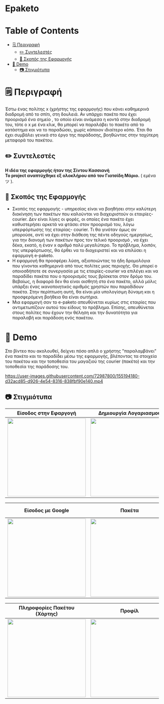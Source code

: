 # Epaketo
Table of Contents
=================
   * [🗒️ Περιγραφή](#Περιγραφή)
      * [✏️ Συντελεστές](#Συντελεστές)
      * [📖 Σκοπός της Εφαρμογής](#Σκοπός-της-Εφαρμογής)
   * [📱 Demo](#Demo)
      * [📷 Στιγμιότυπα](#Στιγμιότυπα)


# 🗒️ Περιγραφή

Έστω ένας πολίτης x (χρήστης της εφαρμογής) που κάνει καθημερινά διαδρομή από το σπίτι, στη δουλειά. Αν υπάρχει πακέτο που έχει προορισμό ένα σημείο , το οποίο είναι ανάμεσα η κοντά στην διαδρομή του, τότε ο x με ένα κλικ, θα μπορεί να παραλάβει το πακέτο από το κατάστημα και να το παραδώσει, χωρίς κάποιον ιδιαίτερο κόπο. Έτσι θα έχει συμβάλει  γενικά στο έργο της παράδοσης, βοηθώντας στην ταχύτερη μεταφορά του πακέτου.


## ✏️ Συντελεστές

**Η ιδέα της εφαρμογής ήταν της Σίντου Κασσιανή**<br/>
**Το project αναπτύχθηκε εξ ολοκλήρου από τον Γιατσίδη Μάριο.** ( εμένα ツ ).

## 📖 Σκοπός της Εφαρμογής

* Σκοπός της εφαρμογής - υπηρεσίας είναι να βοηθήσει στην καλύτερη διακίνηση των πακέτων που καλούνται να διαχειριστούν οι εταιρίες-courier. Δεν είναι λίγες οι φορές, οι οποίες ένα πακέτο έχει καθυστερήσει αρκετά να φτάσει στον προορισμό του, λόγω υπερφόρτωσης της εταιρίας- courier. Τι θα γινόταν όμως αν μπορούσε, αντί να έχει στην διάθεση της πέντε οδηγούς ημερησίως, για την διανομή των πακέτων προς τον τελικό προορισμό , να έχει δέκα, εκατό, η έναν x αριθμό πολύ μεγαλύτερο. Το πρόβλημα, λοιπόν, της υπερφόρτωσης, θα έρθει να το διαχειριστεί και να επιλύσει η εφαρμογή e-paketo.<br/>
* Η εφαρμογή θα προσφέρει λύση, αξιοποιώντας τα ήδη δρομολόγια που γίνονται καθημερινά από τους πολίτες μιας περιοχής. Θα μπορεί ο οποιοσδήποτε σε συνεργασία με τις εταιρίες-courier να επιλέγει και να παραδίδει πακέτα που ο προορισμός τους βρίσκεται στον δρόμο του.<br/>
Βεβαίως, η διαφορά δεν θα είναι αισθητή στο ένα πακέτο, αλλά μόλις υπάρξει ένας ικανοποιητικός αριθμός χρηστών που παραδίδουν πακέτα. Στην περίπτωση αυτή, θα είναι μία υπολογίσιμη δύναμη και η προσφερόμενη βοήθεια θα είναι σωτήρια.<br/>
* Μια εφαρμογή σαν το e-paketo απευθύνεται κυρίως στις εταιρίες που αντιμετωπίζουν αυτού του είδους το πρόβλημα. Επίσης, απευθύνεται στους πολίτες που έχουν την θέληση και την δυνατότητα για παραλαβή και παράδοση ενός πακέτου.


# 📱 Demo

Στο βίντεο που ακολουθεί, δείχνει πόσο απλά ο χρήστης "παραλαμβάνει" ένα πακέτο και το παραδίδει μέσω της εφαρμογής, βλέποντας τα στοιχεία του πακέτου και την τοποθεσία του μαγαζιού της courier (πακέτο) και την τοποθεσία της παράδοσης του.<br/>

https://user-images.githubusercontent.com/72987800/155194180-d32acd85-d926-4e54-8316-838fbf90e140.mp4

## 📷 Στιγμιότυπα

| Είσοδος στην Εφαργογή | Δημιουργία Λογαριασμού | Αλλαγή Συνθυματικού   | Έλεγχος Σφαλμάτων |
| ----------------- | --------------------------- | ---------- | --------- |
| <img src="https://user-images.githubusercontent.com/72987800/155164586-4d61be62-b683-43c6-97f8-7094711a34cb.jpg" width="256">               | <img src="https://user-images.githubusercontent.com/72987800/155164588-003ae3ed-e10f-4c15-9e5c-1fa9a9594111.jpg" width="256"> | <img src="https://user-images.githubusercontent.com/72987800/155164593-28c27e05-9b8f-43e6-87a3-39000f137915.jpg" width="256">| <img src="https://user-images.githubusercontent.com/72987800/155164596-fdfedd0f-13b3-4f82-b596-126c3edc2b59.jpg" width="256"> |


| Είσοδος με Google | Πακέτα | Προς Παράδωση   | Πληροφορίες Πακέτου (Περιγραφή) |
| ----------------- | --------------------------- | ---------- | --------- |
| <img src="https://user-images.githubusercontent.com/72987800/155163066-2fe22191-6667-4646-8c52-fe96e421a477.png" width="256"> | <img src="https://user-images.githubusercontent.com/72987800/155164605-ab3c0c9d-23c1-4bce-bf6f-5c1429f843e4.jpg" width="256"> | <img src="https://user-images.githubusercontent.com/72987800/155164618-754776d1-8931-4c9b-b06a-80bbf5a9409e.jpg" width="256"> | <img src="https://user-images.githubusercontent.com/72987800/155164613-eee94fe6-3e3e-4808-b569-1ed18a5717a5.jpg" width="256"> |


<div align="center">
	
| Πληροφορίες Πακέτου (Χάρτης) | Προφίλ | Φίλτρα(μη λειτουργικό)   |
| ----------------- | --------------------------- | ---------- |
| <img src="https://user-images.githubusercontent.com/72987800/155164571-f1114fbe-d11f-4364-bc09-4d2d4ea9afc7.jpg" width="256"> | <img src="https://user-images.githubusercontent.com/72987800/155164582-aecacf4c-533c-4045-901d-1be3f8dfc545.jpg" width="256"> | <img src="https://user-images.githubusercontent.com/72987800/155164600-53a9c0c1-9f5e-4285-9bde-69ff516f47ac.jpg" width="256"> |

</div>
